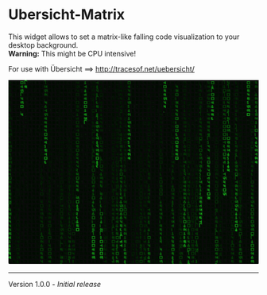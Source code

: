 # Ubersicht-Matrix
This widget allows to set a matrix-like falling code visualization to your desktop background.  
<b>Warning:</b> This might be CPU intensive!

For use with Übersicht ==> http://tracesof.net/uebersicht/


![Demo Screenshot](screenshot.png)

----
Version 1.0.0 - *Initial release*
